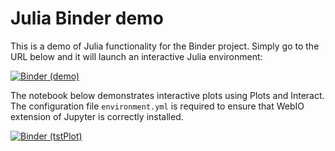 # Julia Binder demo

This is a demo of Julia functionality for the Binder project. Simply
go to the URL below and it will launch an interactive Julia environment:

[![Binder](https://mybinder.org/badge_logo.svg) (demo)](https://mybinder.org/v2/gh/OPERA-photonics/ULB-PHYSH1002/HEAD?filepath=demo.ipynb)

The notebook below demonstrates interactive plots using Plots and Interact. The configuration file ``environment.yml`` is required to ensure that WebIO extension of Jupyter is correctly installed.

[![Binder](https://mybinder.org/badge_logo.svg) (tstPlot)](https://mybinder.org/v2/gh/OPERA-photonics/ULB-PHYSH1002/HEAD?filepath=tstPlot.ipynb)


